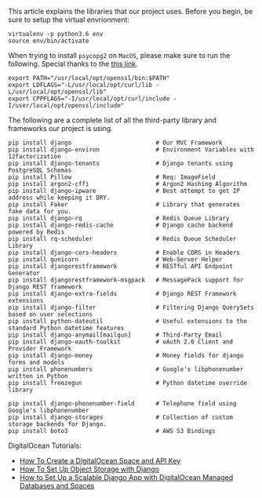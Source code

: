 This article explains the libraries that our project uses. Before you begin, be sure to setup the virtual envrionment:

```
virtualenv -p python3.6 env
source env/bin/activate
```


When trying to install ``psycopg2`` on ``MacOS``, please make sure to run the following. Special thanks to the [this link](https://stackoverflow.com/a/57617813).

```
export PATH="/usr/local/opt/openssl/bin:$PATH"
export LDFLAGS="-L/usr/local/opt/curl/lib -L/usr/local/opt/openssl/lib"
export CPPFLAGS="-I/usr/local/opt/curl/include -I/user/local/opt/openssl/include"
```

The following are a complete list of all the third-party library and frameworks our project is using.

```
pip install django                        # Our MVC Framework
pip install django-environ                # Environment Variables with 12factorization
pip install django-tenants                # Django tenants using PostgreSQL Schemas
pip install Pillow                        # Req: ImageField
pip install argon2-cffi                   # Argon2 Hashing Algorithm
pip install django-ipware                 # Best attempt to get IP address while keeping it DRY.
pip install Faker                         # Library that generates fake data for you.
pip install django-rq                     # Redis Queue Library
pip install django-redis-cache            # Django cache backend powered by Redis
pip install rq-scheduler                  # Redis Queue Scheduler Library
pip install django-cors-headers           # Enable CORS in Headers
pip install gunicorn                      # Web-Server Helper
pip install djangorestframework           # RESTful API Endpoint Generator
pip install djangorestframework-msgpack   # MessagePack support for Django REST framework
pip install django-extra-fields           # Django REST Framework extensions
pip install django-filter                 # Filtering Django QuerySets based on user selections
pip install python-dateutil               # Useful extensions to the standard Python datetime features
pip install django-anymail[mailgun]       # Third-Party Email
pip install django-oauth-toolkit          # oAuth 2.0 Client and Provider Framework
pip install django-money                  # Money fields for django forms and models
pip install phonenumbers                  # Google's libphonenumber written in Python
pip install freezegun                     # Python datetime override library

pip install django-phonenumber-field      # Telephone field using Google's libphonenumber
pip install django-storages               # Collection of custom storage backends for Django.
pip install boto3                         # AWS S3 Bindings
```

DigitalOcean Tutorials:
* [How To Create a DigitalOcean Space and API Key](https://www.digitalocean.com/community/tutorials/how-to-create-a-digitalocean-space-and-api-key)
* [How To Set Up Object Storage with Django](https://www.digitalocean.com/community/tutorials/how-to-set-up-object-storage-with-django)
* [How to Set Up a Scalable Django App with DigitalOcean Managed Databases and Spaces](https://www.digitalocean.com/community/tutorials/how-to-set-up-a-scalable-django-app-with-digitalocean-managed-databases-and-spaces)
